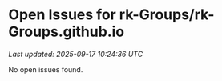 # Open Issues for rk-Groups/rk-Groups.github.io

*Last updated: 2025-09-17 10:24:36 UTC*

No open issues found.
